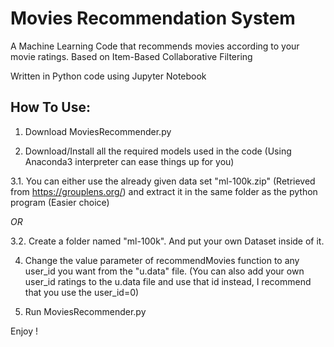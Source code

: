 # Movies Recommendation System
A Machine Learning Code that recommends movies according to your movie ratings.
Based on Item-Based Collaborative Filtering

Written in Python code using Jupyter Notebook


## How To Use:
1. Download MoviesRecommender.py

2. Download/Install all the required models used in the code (Using Anaconda3 interpreter can ease things up for you)


3.1. You can either use the already given data set "ml-100k.zip" (Retrieved from https://grouplens.org/) and extract it in the same folder as the python program (Easier choice)

*OR* 

3.2. Create a folder named "ml-100k". And put your own Dataset inside of it.

4. Change the value parameter of recommendMovies function to any user_id you want from the "u.data" file. 
(You can also add your own user_id ratings to the u.data file and use that id instead, I recommend that you use the user_id=0)

5. Run MoviesRecommender.py


Enjoy !
